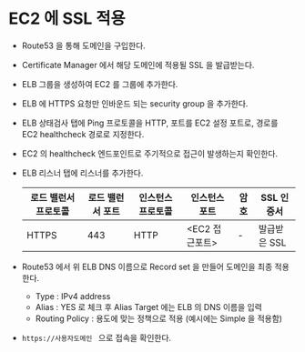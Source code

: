 # EC2 에 SSL 적용

- Route53 을 통해 도메인을 구입한다.

- Certificate Manager 에서 해당 도메인에 적용될 SSL 을 발급받는다.

- ELB 그룹을 생성하여 EC2 를 그룹에 추가한다.

- ELB 에 HTTPS 요청만 인바운드 되는 security group 을 추가한다.

- ELB 상태검사 탭에 Ping 프로토콜을 HTTP, 포트를 EC2 설정 포트로, 경로를 EC2 healthcheck 경로로 지정한다.

- EC2 의 healthcheck 엔드포인트로 주기적으로 접근이 발생하는지 확인한다.

- ELB 리스너 탭에 리스너를 추가한다.

  | 로드 밸런서 프로토콜 | 로드 밸런서 포트 | 인스턴스 프로토콜 | 인스턴스 포트  | 암호 | SSL 인증서   |
  | -------------------- | ---------------- | ----------------- | -------------- | ---- | ------------ |
  | HTTPS                | 443              | HTTP              | <EC2 접근포트> | -    | 발급받은 SSL |

- Route53 에서 위 ELB DNS 이름으로 Record set 을 만들어 도메인을 최종 적용한다.
  - Type : IPv4 address
  - Alias : YES 로 체크 후 Alias Target 에는 ELB 의 DNS 이름을 입력
  - Routing Policy : 용도에 맞는 정책으로 적용 (예시에는 Simple 을 적용함)
- `https://사용자도메인 ` 으로 접속을 확인한다.